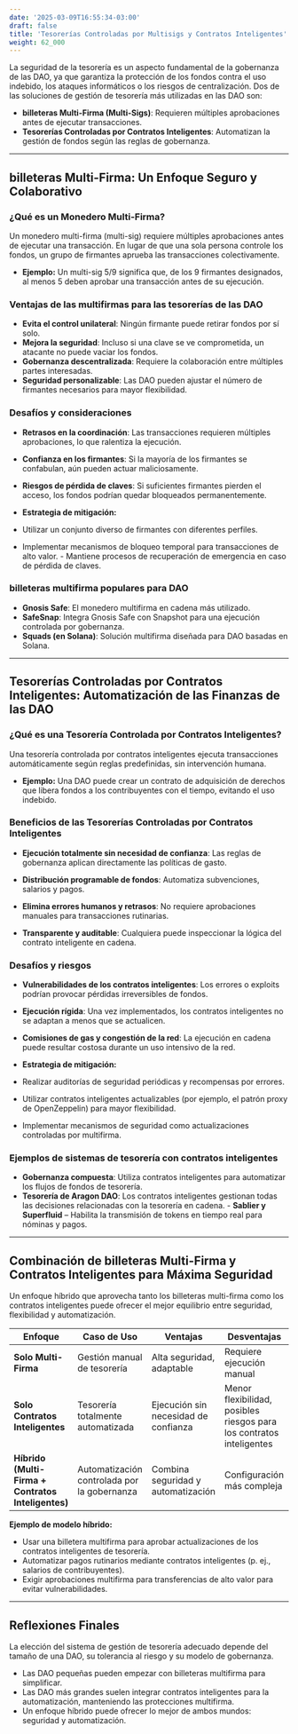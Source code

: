 ```yaml
---
date: '2025-03-09T16:55:34-03:00'
draft: false
title: 'Tesorerías Controladas por Multisigs y Contratos Inteligentes'
weight: 62_000
---
```


La seguridad de la tesorería es un aspecto fundamental de la gobernanza de las DAO, ya que garantiza la protección de los fondos contra el uso indebido, los ataques informáticos o los riesgos de centralización. Dos de las soluciones de gestión de tesorería más utilizadas en las DAO son:

- **billeteras Multi-Firma (Multi-Sigs)**: Requieren múltiples aprobaciones antes de ejecutar transacciones.
- **Tesorerías Controladas por Contratos Inteligentes**: Automatizan la gestión de fondos según las reglas de gobernanza.

---

## **billeteras Multi-Firma: Un Enfoque Seguro y Colaborativo**

### **¿Qué es un Monedero Multi-Firma?**
Un monedero multi-firma (multi-sig) requiere múltiples aprobaciones antes de ejecutar una transacción. En lugar de que una sola persona controle los fondos, un grupo de firmantes aprueba las transacciones colectivamente.

- **Ejemplo:** Un multi-sig 5/9 significa que, de los 9 firmantes designados, al menos 5 deben aprobar una transacción antes de su ejecución.

### **Ventajas de las multifirmas para las tesorerías de las DAO**
- **Evita el control unilateral**: Ningún firmante puede retirar fondos por sí solo.
- **Mejora la seguridad**: Incluso si una clave se ve comprometida, un atacante no puede vaciar los fondos.
- **Gobernanza descentralizada**: Requiere la colaboración entre múltiples partes interesadas.
- **Seguridad personalizable**: Las DAO pueden ajustar el número de firmantes necesarios para mayor flexibilidad.

### **Desafíos y consideraciones**
- **Retrasos en la coordinación**: Las transacciones requieren múltiples aprobaciones, lo que ralentiza la ejecución.

- **Confianza en los firmantes**: Si la mayoría de los firmantes se confabulan, aún pueden actuar maliciosamente.

- **Riesgos de pérdida de claves**: Si suficientes firmantes pierden el acceso, los fondos podrían quedar bloqueados permanentemente.

- **Estrategia de mitigación:**
- Utilizar un conjunto diverso de firmantes con diferentes perfiles.
- Implementar mecanismos de bloqueo temporal para transacciones de alto valor. - Mantiene procesos de recuperación de emergencia en caso de pérdida de claves.

### **billeteras multifirma populares para DAO**
- **Gnosis Safe**: El monedero multifirma en cadena más utilizado.
- **SafeSnap**: Integra Gnosis Safe con Snapshot para una ejecución controlada por gobernanza.
- **Squads (en Solana)**: Solución multifirma diseñada para DAO basadas en Solana.

---

## **Tesorerías Controladas por Contratos Inteligentes: Automatización de las Finanzas de las DAO**

### **¿Qué es una Tesorería Controlada por Contratos Inteligentes?**
Una tesorería controlada por contratos inteligentes ejecuta transacciones automáticamente según reglas predefinidas, sin intervención humana.

- **Ejemplo:** Una DAO puede crear un contrato de adquisición de derechos que libera fondos a los contribuyentes con el tiempo, evitando el uso indebido.

### **Beneficios de las Tesorerías Controladas por Contratos Inteligentes**
- **Ejecución totalmente sin necesidad de confianza**: Las reglas de gobernanza aplican directamente las políticas de gasto.

- **Distribución programable de fondos**: Automatiza subvenciones, salarios y pagos.

- **Elimina errores humanos y retrasos**: No requiere aprobaciones manuales para transacciones rutinarias.

- **Transparente y auditable**: Cualquiera puede inspeccionar la lógica del contrato inteligente en cadena.

### **Desafíos y riesgos**
- **Vulnerabilidades de los contratos inteligentes**: Los errores o exploits podrían provocar pérdidas irreversibles de fondos.
- **Ejecución rígida**: Una vez implementados, los contratos inteligentes no se adaptan a menos que se actualicen.
- **Comisiones de gas y congestión de la red**: La ejecución en cadena puede resultar costosa durante un uso intensivo de la red.

- **Estrategia de mitigación:**
- Realizar auditorías de seguridad periódicas y recompensas por errores.
- Utilizar contratos inteligentes actualizables (por ejemplo, el patrón proxy de OpenZeppelin) para mayor flexibilidad.
- Implementar mecanismos de seguridad como actualizaciones controladas por multifirma.

### **Ejemplos de sistemas de tesorería con contratos inteligentes**
- **Gobernanza compuesta**: Utiliza contratos inteligentes para automatizar los flujos de fondos de tesorería.
- **Tesorería de Aragon DAO**: Los contratos inteligentes gestionan todas las decisiones relacionadas con la tesorería en cadena. - **Sablier y Superfluid** – Habilita la transmisión de tokens en tiempo real para nóminas y pagos.

---

## **Combinación de billeteras Multi-Firma y Contratos Inteligentes para Máxima Seguridad**

Un enfoque híbrido que aprovecha tanto los billeteras multi-firma como los contratos inteligentes puede ofrecer el mejor equilibrio entre seguridad, flexibilidad y automatización.

| **Enfoque** | **Caso de Uso** | **Ventajas** | **Desventajas** |
|-------------|------------|---------|---------|
| **Solo Multi-Firma** | Gestión manual de tesorería | Alta seguridad, adaptable | Requiere ejecución manual |
| **Solo Contratos Inteligentes** | Tesorería totalmente automatizada | Ejecución sin necesidad de confianza | Menor flexibilidad, posibles riesgos para los contratos inteligentes |
| **Híbrido (Multi-Firma + Contratos Inteligentes)** | Automatización controlada por la gobernanza | Combina seguridad y automatización | Configuración más compleja |

**Ejemplo de modelo híbrido:**
- Usar una billetera multifirma para aprobar actualizaciones de los contratos inteligentes de tesorería.
- Automatizar pagos rutinarios mediante contratos inteligentes (p. ej., salarios de contribuyentes).
- Exigir aprobaciones multifirma para transferencias de alto valor para evitar vulnerabilidades.

---

## **Reflexiones Finales**

La elección del sistema de gestión de tesorería adecuado depende del tamaño de una DAO, su tolerancia al riesgo y su modelo de gobernanza.

- Las DAO pequeñas pueden empezar con billeteras multifirma para simplificar.
- Las DAO más grandes suelen integrar contratos inteligentes para la automatización, manteniendo las protecciones multifirma.
- Un enfoque híbrido puede ofrecer lo mejor de ambos mundos: seguridad y automatización.